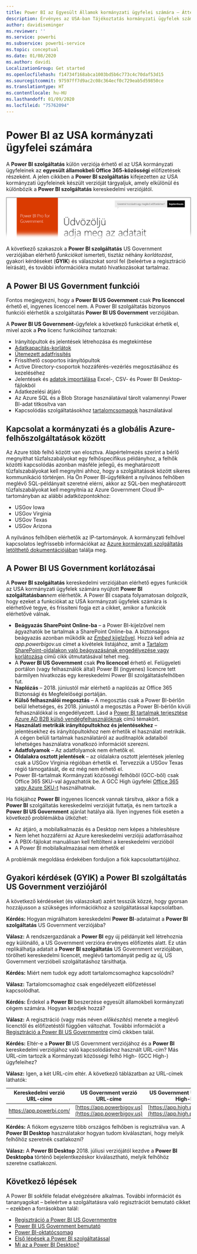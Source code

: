 ```yaml
---
title: Power BI az Egyesült Államok kormányzati ügyfelei számára – Áttekintés
description: Érvényes az USA-ban Tájékoztatás kormányzati ügyfelek számára a Power BI US Government szolgáltatásról
author: davidiseminger
ms.reviewer: ''
ms.service: powerbi
ms.subservice: powerbi-service
ms.topic: conceptual
ms.date: 01/08/2020
ms.author: davidi
LocalizationGroup: Get started
ms.openlocfilehash: f14734f168abca1003bd5b6c773c4c70daf53d15
ms.sourcegitcommit: 97597ff7d9ac2c08c364ecf0c729eab5d59850ce
ms.translationtype: HT
ms.contentlocale: hu-HU
ms.lasthandoff: 01/09/2020
ms.locfileid: "75762094"
---
```

# <a name="power-bi-for-us-government-customers"></a>Power BI az USA kormányzati ügyfelei számára
A **Power BI szolgáltatás** külön verziója érhető el az USA kormányzati ügyfeleinek az **egyesült államokbeli Office 365-közösségi** előfizetések részeként. A jelen cikkben a **Power BI szolgáltatás** kifejezetten az USA kormányzati ügyfeleinek készült verzióját tárgyaljuk, amely elkülönül és különbözik a **Power BI szolgáltatás** kereskedelmi verziójától.

![](media/service-govus-overview/service_usgov_overview-1.png)

A következő szakaszok a **Power BI szolgáltatás** US Government verziójában elérhető *funkciókat* ismerteti, tisztáz néhány *korlátozást*, gyakori kérdéseket (**GYIK**) és válaszokat sorol fel (beleértve a regisztráció leírását), és további információkra mutató hivatkozásokat tartalmaz.

## <a name="features-of-power-bi-us-government"></a>A Power BI US Government funkciói
Fontos megjegyezni, hogy a **Power BI US Government** csak **Pro licenccel** érhető el, ingyenes licenccel nem. A Power BI szolgáltatás bizonyos funkciói elérhetők a szolgáltatás **Power BI US Government** verziójában.

A **Power BI US Government**-ügyfelek a következő funkciókat érhetik el, mivel azok a **Pro** licenc funkcióihoz tartoznak:

* Irányítópultok és jelentések létrehozása és megtekintése
* [Adatkapacitás-korlátok](service-admin-manage-your-data-storage-in-power-bi.md)
* [Ütemezett adatfrissítés](refresh-data.md)
* Frissíthető csoportos irányítópultok
* Active Directory-csoportok hozzáférés-vezérlés megosztásához és kezeléséhez
* Jelentések és [adatok importálása](service-get-data.md) Excel-, CSV- és Power BI Desktop-fájlokból
* Adatkezelési átjáró
* Az Azure SQL és a Blob Storage használatával tárolt valamennyi Power BI-adat titkosítva van
* Kapcsolódás szolgáltatásokhoz [tartalomcsomagok](service-connect-to-services.md) használatával

## <a name="connectivity-between-government-and-global-azure-cloud-services"></a>Kapcsolat a kormányzati és a globális Azure-felhőszolgáltatások között 

Az Azure több felhő között van elosztva. Alapértelmezés szerint a bérlő megnyithat tűzfalszabályokat egy felhőspecifikus példányhoz, a felhők közötti kapcsolódás azonban másféle jellegű, és meghatározott tűzfalszabályokat kell megnyitni ahhoz, hogy a szolgáltatások között sikeres kommunikáció történjen. Ha Ön Power BI-ügyfélként a nyilvános felhőben meglévő SQL-példányait szeretné elérni, akkor az SQL-ben meghatározott tűzfalszabályokat kell megnyitnia az Azure Government Cloud IP-tartományban az alábbi adatközpontokhoz:

* USGov Iowa
* USGov Virginia
* USGov Texas
* USGov Arizona

A nyilvános felhőben elérhetők az IP-tartományok. A kormányzati felhővel kapcsolatos legfrissebb információkat az [Azure kormányzati szolgáltatás letölthető dokumentációjában](https://www.microsoft.com/download/details.aspx?id=57063) találja meg.

## <a name="limitations-of-power-bi-us-government"></a>A Power BI US Government korlátozásai
A **Power BI szolgáltatás** kereskedelmi verziójában elérhető egyes funkciók az USA kormányzati ügyfelek számára nyújtott **Power BI szolgáltatásban***nem* elérhetők. A Power BI csapata folyamatosan dolgozik, hogy ezeket a funkciókat az USA kormányzati ügyfelek számára is elérhetővé tegye, és frissíteni fogja ezt a cikket, amikor a funkciók elérhetővé válnak.

* **Beágyazás SharePoint Online-ba** – a Power BI-kijelzővel nem ágyazhatók be tartalmak a SharePoint Online-ba. A biztonságos beágyazás azonban működik az [*Embed* kijelzővel](https://docs.microsoft.com/power-bi/service-embed-secure). Hozzá kell adnia az *app.powerbigov.us* címet a kivételek listájához, amit a [Tartalom SharePoint-oldalakon való beágyazásának engedélyezése vagy korlátozása](https://support.office.com/article/allow-or-restrict-the-ability-to-embed-content-on-sharepoint-pages-e7baf83f-09d0-4bd1-9058-4aa483ee137b) című cikk útmutatásával tehet meg.
* A **Power BI US Government** csak **Pro licenccel** érhető el. Felügyeleti portálon (vagy felhasználók által) Power BI (ingyenes) licencre tett bármilyen hivatkozás egy kereskedelmi Power BI szolgáltatásfelhőben fut.
* **Naplózás** – 2018. júniustól már elérhető a naplózás az Office 365 Biztonsági és Megfelelőségi portálján.
* **Külső felhasználói megosztás** – A megosztás csak a Power BI-bérlőn belül lehetséges, és 2018. júniustól a megosztás a Power BI-bérlőn kívüli felhasználókkal is engedélyezett. Lásd a [Power BI tartalmak terjesztése Azure AD B2B külső vendégfelhasználóknak](service-admin-azure-ad-b2b.md) című témakört.
* **Használati metrikák irányítópultokhoz és jelentésekhez** – jelentésekhez és irányítópultokhoz nem érhetők el használati metrikák. A cégen belüli tartalmak használatáról az auditnaplók adataiból lehetséges használatra vonatkozó információt szerezni.
* **Adatfolyamok** – Az adatfolyamok nem érhetők el.
* **Oldalakra osztott jelentések** – az oldalakra osztott jelentések jelenleg csak a USGov Virginia régióban érhetők el.  Tervezzük a USGov Texas régió támogatását, de ez még nem érhető el.
* Power BI-tartalmak Kormányzati közösségi felhőből (GCC-ből) csak Office 365 SKU-val ágyazhatók be. A GCC High ügyfelei [Office 365 vagy Azure SKU-t](developer/embedded-faq.md#what-is-the-difference-between-the-a-skus-in-azure-and-the-em-skus-in-office-365) használhatnak.

Ha fiókjához **Power BI** ingyenes licencek vannak társítva, akkor a fiók a **Power BI** szolgáltatás kereskedelmi verzióját futtatja, és nem tartozik a **Power BI US Government** ajánlat hatálya alá. Ilyen ingyenes fiók esetén a következő problémákba ütközhet:

* Az átjáró, a mobilalkalmazás és a Desktop nem képes a hitelesítésre
* Nem lehet hozzáférni az Azure kereskedelmi verziójú adatforrásaihoz
* A PBIX-fájlokat manuálisan kell feltölteni a kereskedelmi verzióból
* A Power BI mobilalkalmazásai nem érhetők el

A problémák megoldása érdekében forduljon a fiók kapcsolattartójához.

## <a name="frequently-asked-questions-faq-for-the-us-government-version-of-the-power-bi-service"></a>Gyakori kérdések (GYIK) a Power BI szolgáltatás US Government verziójáról
A következő kérdéseket (és válaszokat) azért tesszük közzé, hogy gyorsan hozzájusson a szükséges információkhoz a szolgáltatással kapcsolatban.

**Kérdés:** Hogyan migrálhatom kereskedelmi **Power BI**-adataimat a **Power BI szolgáltatás** US Government verziójába?

**Válasz:** A rendszergazdának a **Power BI** egy új példányát kell létrehoznia egy különálló, a US Government verzióra érvényes előfizetés alatt. Ez után replikálhatja adatait a **Power BI szolgáltatás** US Government verziójában, törölheti kereskedelmi licencét, meglévő tartományát pedig az új, US Government verzióbeli szolgáltatáshoz társíthatja.

**Kérdés:** Miért nem tudok egy adott tartalomcsomaghoz kapcsolódni?

**Válasz:** Tartalomcsomaghoz csak engedélyezett előfizetéssel kapcsolódhat.

**Kérdés:** Érdekel a **Power BI** beszerzése egyesült államokbeli kormányzati cégem számára. Hogyan kezdjek hozzá?

**Válasz:** A regisztráció (vagy más néven *előkészítés*) menete a meglévő licenctől és előfizetéstől függően változhat. További információt a [Regisztráció a Power BI US Governmentre](service-govus-signup.md) című cikkben talál.

**Kérdés:** Eltér-e a **Power BI** US Government verziójához és a **Power BI** kereskedelmi verziójához való kapcsolódáshoz használt URL-cím? Más URL-cím tartozik a Kormányzati közösségi felhő High- (GCC High-) ügyfeleihez?

**Válasz:** Igen, a két URL-cím eltér. A következő táblázatban az URL-címek láthatók:

| Kereskedelmi verzió URL-címe | US Government verzió URL-címe | US Government URL-cím GCC High-hoz |
| --- | --- | --- |
| https://app.powerbi.com/ |[https://app.powerbigov.us](https://app.powerbigov.us) | [https://app.high.powerbigov.us](https://app.high.powerbigov.us) |

**Kérdés:** A fiókom egyszerre több országos felhőben is regisztrálva van. A **Power BI Desktop** használatakor hogyan tudom kiválasztani, hogy melyik felhőhöz szeretnék csatlakozni?

**Válasz:** A **Power BI Desktop** 2018. júliusi verziójától kezdve a **Power BI Desktopba** történő bejelentkezéskor kiválasztható, melyik felhőhöz szeretne csatlakozni.


## <a name="next-steps"></a>Következő lépések
A Power BI sokféle feladat elvégzésére alkalmas. További információt és tananyagokat – beleértve a szolgáltatásra való regisztrációt bemutató cikket – ezekben a forrásokban talál:

* [Regisztráció a Power BI US Governmentre](service-govus-signup.md)
* <a href="https://channel9.msdn.com/Blogs/Azure/Cognitive-Services-HDInsight-and-Power-BI-on-Azure-Government">Power BI US Government bemutató</a>
* [Power BI-oktatócsomag](guided-learning/index.yml)
* [Első lépések a Power BI szolgáltatással](service-get-started.md)
* [Mi az a Power BI Desktop?](desktop-what-is-desktop.md)


